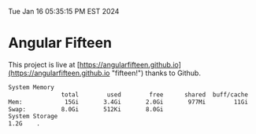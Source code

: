 Tue Jan 16 05:35:15 PM EST 2024

# Angular Fifteen


This project is live at [https://angularfifteen.github.io](https://angularfifteen.github.io "fifteen!") thanks to Github.

```bash
System Memory
               total        used        free      shared  buff/cache   available
Mem:            15Gi       3.4Gi       2.0Gi       977Mi        11Gi        11Gi
Swap:          8.0Gi       512Ki       8.0Gi
System Storage
1.2G	.
